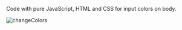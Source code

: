 Code with pure JavaScript, HTML and CSS for input colors on body.

![changeColors](https://user-images.githubusercontent.com/54251390/88980669-384f4a00-d292-11ea-9e4e-019b398d08cb.gif)
